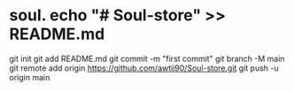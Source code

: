 # soul.   echo "# Soul-store" >> README.md
git init
git add README.md
git commit -m "first commit"
git branch -M main
git remote add origin https://github.com/awtii90/Soul-store.git
git push -u origin main
